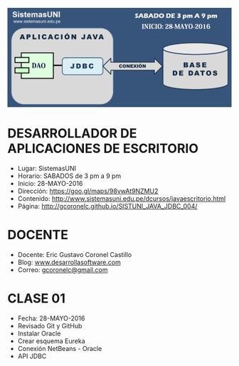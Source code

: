 ![Java CLIENTE-SERVIDOR](https://raw.githubusercontent.com/gcoronelc/SISTUNI_JAVA_JDBC_004/master/JavaCS004.png)

# DESARROLLADOR DE APLICACIONES DE ESCRITORIO

- Lugar: SistemasUNI
- Horario: SABADOS de 3 pm a 9 pm
- Inicio: 28-MAYO-2016
- Dirección: https://goo.gl/maps/98vwAt9NZMU2
- Contenido: http://www.sistemasuni.edu.pe/dcursos/javaescritorio.html
- Página: http://gcoronelc.github.io/SISTUNI_JAVA_JDBC_004/

# DOCENTE

- Docente: Eric Gustavo Coronel Castillo
- Blog: www.desarrollasoftware.com
- Correo: gcoronelc@gmail.com

# CLASE 01 

- Fecha: 28-MAYO-2016
- Revisado Git y GitHub
- Instalar Oracle
- Crear esquema Eureka
- Conexión NetBeans - Oracle
- API JDBC











